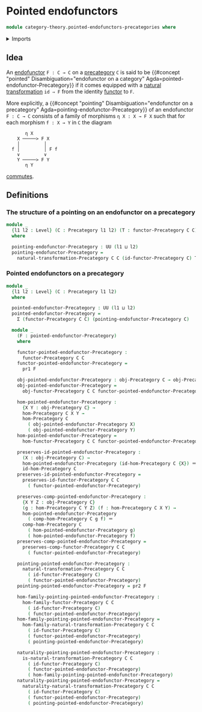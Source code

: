 # Pointed endofunctors

```agda
module category-theory.pointed-endofunctors-precategories where
```

<details><summary>Imports</summary>

```agda
open import category-theory.functors-precategories
open import category-theory.natural-transformations-functors-precategories
open import category-theory.precategories

open import foundation.dependent-pair-types
open import foundation.identity-types
open import foundation.universe-levels
```

</details>

## Idea

An [endofunctor](category-theory.functors-precategories.md) `F : C → C` on a
[precategory](category-theory.precategories.md) `C` is said to be
{{#concept "pointed" Disambiguation="endofunctor on a category" Agda=pointed-endofunctor-Precategory}}
if it comes equipped with a
[natural transformation](category-theory.natural-transformations-functors-precategories.md)
`id ⇒ F` from the identity [functor](category-theory.functors-precategories.md)
to `F`.

More explicitly, a
{{#concept "pointing" Disambiguation="endofunctor on a precategory" Agda=pointing-endofunctor-Precategory}}
of an endofunctor `F : C → C` consists of a family of morphisms `η X : X → F X`
such that for each morphism `f : X → Y` in `C` the diagram

```text
       η X
    X ─────> F X
    │         │
  f │         │ F f
    ∨         ∨
    Y ─────> F Y
       η Y
```

[commutes](category-theory.commuting-squares-of-morphisms-in-precategories.md).

## Definitions

### The structure of a pointing on an endofunctor on a precategory

```agda
module _
  {l1 l2 : Level} (C : Precategory l1 l2) (T : functor-Precategory C C)
  where

  pointing-endofunctor-Precategory : UU (l1 ⊔ l2)
  pointing-endofunctor-Precategory =
    natural-transformation-Precategory C C (id-functor-Precategory C) T
```

### Pointed endofunctors on a precategory

```agda
module _
  {l1 l2 : Level} (C : Precategory l1 l2)
  where

  pointed-endofunctor-Precategory : UU (l1 ⊔ l2)
  pointed-endofunctor-Precategory =
    Σ (functor-Precategory C C) (pointing-endofunctor-Precategory C)

  module _
    (F : pointed-endofunctor-Precategory)
    where

    functor-pointed-endofunctor-Precategory :
      functor-Precategory C C
    functor-pointed-endofunctor-Precategory =
      pr1 F

    obj-pointed-endofunctor-Precategory : obj-Precategory C → obj-Precategory C
    obj-pointed-endofunctor-Precategory =
      obj-functor-Precategory C C functor-pointed-endofunctor-Precategory

    hom-pointed-endofunctor-Precategory :
      {X Y : obj-Precategory C} →
      hom-Precategory C X Y →
      hom-Precategory C
        ( obj-pointed-endofunctor-Precategory X)
        ( obj-pointed-endofunctor-Precategory Y)
    hom-pointed-endofunctor-Precategory =
      hom-functor-Precategory C C functor-pointed-endofunctor-Precategory

    preserves-id-pointed-endofunctor-Precategory :
      (X : obj-Precategory C) →
      hom-pointed-endofunctor-Precategory (id-hom-Precategory C {X}) ＝
      id-hom-Precategory C
    preserves-id-pointed-endofunctor-Precategory =
      preserves-id-functor-Precategory C C
        ( functor-pointed-endofunctor-Precategory)

    preserves-comp-pointed-endofunctor-Precategory :
      {X Y Z : obj-Precategory C}
      (g : hom-Precategory C Y Z) (f : hom-Precategory C X Y) →
      hom-pointed-endofunctor-Precategory
        ( comp-hom-Precategory C g f) ＝
      comp-hom-Precategory C
        ( hom-pointed-endofunctor-Precategory g)
        ( hom-pointed-endofunctor-Precategory f)
    preserves-comp-pointed-endofunctor-Precategory =
      preserves-comp-functor-Precategory C C
        ( functor-pointed-endofunctor-Precategory)

    pointing-pointed-endofunctor-Precategory :
      natural-transformation-Precategory C C
        ( id-functor-Precategory C)
        ( functor-pointed-endofunctor-Precategory)
    pointing-pointed-endofunctor-Precategory = pr2 F

    hom-family-pointing-pointed-endofunctor-Precategory :
      hom-family-functor-Precategory C C
        ( id-functor-Precategory C)
        ( functor-pointed-endofunctor-Precategory)
    hom-family-pointing-pointed-endofunctor-Precategory =
      hom-family-natural-transformation-Precategory C C
        ( id-functor-Precategory C)
        ( functor-pointed-endofunctor-Precategory)
        ( pointing-pointed-endofunctor-Precategory)

    naturality-pointing-pointed-endofunctor-Precategory :
      is-natural-transformation-Precategory C C
        ( id-functor-Precategory C)
        ( functor-pointed-endofunctor-Precategory)
        ( hom-family-pointing-pointed-endofunctor-Precategory)
    naturality-pointing-pointed-endofunctor-Precategory =
      naturality-natural-transformation-Precategory C C
        ( id-functor-Precategory C)
        ( functor-pointed-endofunctor-Precategory)
        ( pointing-pointed-endofunctor-Precategory)
```
